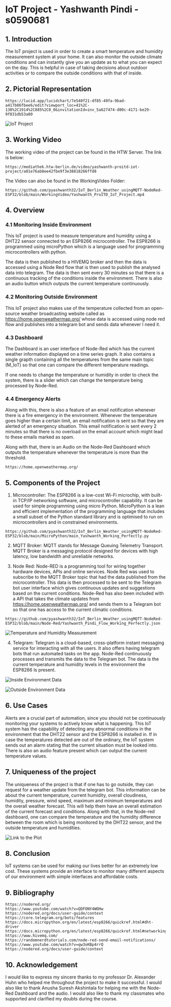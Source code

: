 
# IoT Project - Yashwanth Pindi - s0590681

## 1. Introduction
The IoT project is used in order to create a smart temperature and humidity measurement system at your home. It can also monitor the outside climate conditions and can instantly give you an update as to what you can expect on the day. This is helpful in case of taking decisions about outdoor activities or to compare the outside conditions with that of inside.

## 2. Pictorial Representation
```
https://lucid.app/lucidchart/7e540f21-df85-49fa-9bad-a417b86fbee6/edit?viewport_loc=41%2C-138%2C1914%2C885%2C0_0&invitationId=inv_5a627474-d00c-4171-be29-9f831db53a80
```

![IoT Project](https://github.com/pyashwanth32/IoT_Berlin_Weather_usingMQTT-NodeRed-ESP32/blob/main/Pictures/Pictorial_Representation.png)


## 3. Working Video
The working video of the project can be found in the HTW Server. The link is below:
```
https://mediathek.htw-berlin.de/video/yashwanth-proitd-iot-project/a01e76ab8ee42fbe9f3e38818266ffd8
```
The Video can also be found in the WorkingVideo Folder:
```
https://github.com/pyashwanth32/IoT_Berlin_Weather_usingMQTT-NodeRed-ESP32/blob/main/WorkingVideo/Yashwanth_ProITD_IoT_Project.mp4
```

## 4. Overview

### 4.1 Monitoring Inside Environment
This IoT project is used to measure temperature and humidity using a DHT22 sensor connected to an ESP8266 microcontroller. The ESP8266 is programmed using microPython which is a language used for programming microcontrollers with python. 

The data is then published to a HIVEMQ broker and then the data is accessed using a Node Red flow that is then used to publish the analysed data into telegram. The data is then sent every 30 minutes so that there is a continuous tracking of the conditions inside the environment. There is also an audio button which outputs the current temperature continuously.

### 4.2 Monitoring Outside Environment
This IoT project also makes use of the temperature collected from an open-source weather broadcasting website called as https://home.openweathermap.org/ whose data is accessed using node red flow and publishes into a telegram bot and sends data whenever I need it.

### 4.3 Dashboard
The Dashboard is an user interface of Node-Red which has the current weather information displayed on a time series graph. It also contains a single grapth containing all the temperatures from the same main topic (M_IoT) so that one can compare the different temperature readings.

If one needs to change the temperature or humidity in order to check the system, there is a slider which can change the temperature being processed by Node-Red.

### 4.4 Emergency Alerts
Along with this, there is also a feature of an email notification whenever there is a fire emergency in the environment. Whenever the temperature goes higher than a certain limit, an email notification is sent so that they are alerted of an emergency situation. This email notification is sent every 2 minutes so that there is no overload on the email account which might lead to these emails marked as spam.

Along with that, there is an Audio on the Node-Red Dashboard which outputs the temperature whenever the temperature is more than the threshold.

```
https://home.openweathermap.org/
```

## 5. Components of the Project
1. Microcontroller: The ESP8266 is a low-cost Wi-Fi microchip, with built-in TCP/IP networking software, and microcontroller capability. It can be used for simple programming using micro Python. MicroPython is a lean and efficient implementation of the programming language that includes a small subset of the Python standard library and is optimised to run on microcontrollers and in constrained environments.
```
https://github.com/pyashwanth32/IoT_Berlin_Weather_usingMQTT-NodeRed-ESP32/blob/main/MicroPython/main_Yashwanth_Working_Perfectly.py
```

2. MQTT Broker: MQTT stands for Message Queuing Telemetry Transport. MQTT Broker is a messaging protocol designed for devices with high latency, low bandwidth and unreliable networks.

3. Node Red: Node-RED is a programming tool for wiring together hardware devices, APIs and online services. Node Red was used to subscribe to the MQTT Broker topic that had the data published from the microcontroller. This data is then processed to be sent to the Telegram bot user interface which gives continuous updates and suggestions based on the current conditions. Node-Red has also been included with a API that takes the climate updates from https://home.openweathermap.org/ and sends them to a Telegram bot so that one has access to the current climatic conditions.
```
https://github.com/pyashwanth32/IoT_Berlin_Weather_usingMQTT-NodeRed-ESP32/blob/main/Node-Red/Yashwanth_Pindi_Flow_Working_Perfectly.json
```
![Temperature and Humidity Measurement](https://github.com/pyashwanth32/IoT_Berlin_Weather_usingMQTT-NodeRed-ESP32/blob/main/Pictures/Temperature_Humidity_Data.png)

4. Telegram: Telegram is a cloud-based, cross-platform instant messaging service for interacting with all the users. It also offers having telegram bots that run automated tasks on the app. Node-Red continuously processes and transmits the data to the Telegram bot. The data is the current temperature and humidity levels in the environment the ESP8266 Is present.

![Inside Environment Data](https://github.com/pyashwanth32/IoT_Berlin_Weather_usingMQTT-NodeRed-ESP32/blob/main/Pictures/Inside_Temperature_Humidity.png)

![Outside Environment Data](https://github.com/pyashwanth32/IoT_Berlin_Weather_usingMQTT-NodeRed-ESP32/blob/main/Pictures/Outside_Temperature_Humidity.png)


## 6. Use Cases
Alerts are a crucial part of automation, since you should not be continuously monitoring your systems to actively know what is happening. This IoT system has the capability of detecting any abnormal conditions in the environment that the DHT22 sensor and the ESP8266 is installed in. If in case the temperatures detected are out of the ordinary, the IoT system sends out an alarm stating that the current situation must be looked into. There is also an audio feature present which can output the current temperature values.

## 7. Uniqueness of the project
The uniqueness of the project is that if one has to go outside, they can request for a weather update from the telegram bot. This information can be about the current temperature, current humidity, overall cloudiness, humidity, pressure, wind speed, maximum and minimum temperatures and the overall weather forecast.  This will help them have an overall estimation of the current forecast and conditions. Along with that, in the Node-red dashboard, one can compare the temperature and the humidity difference between the room which is being monitored by the DHT22 sensor, and the outside temperature and humidities.

![Link to the Plot](https://github.com/pyashwanth32/IoT_Berlin_Weather_usingMQTT-NodeRed-ESP32/blob/main/Pictures/Berlin_Open_Weather.png)

## 8. Conclusion
IoT systems can be used for making our lives better for an extremely low cost. These systems provide an interface to monitor many different aspects of our environment with simple interfaces and affordable costs.

## 9. Bibliography
```
https://nodered.org/ 
https://www.youtube.com/watch?v=QDFONY4WOHw
https://nodered.org/docs/user-guide/context
https://core.telegram.org/bots/features
https://docs.micropython.org/en/latest/esp8266/quickref.html#dht-driver
https://docs.micropython.org/en/latest/esp8266/quickref.html#networking
https://www.hivemq.com/
https://randomnerdtutorials.com/node-red-send-email-notifications/
https://www.youtube.com/watch?v=qw3oKBp4rrQ
https://nodered.org/docs/user-guide/context
```

## 10. Acknowledgement
I would like to express my sincere thanks to my professor Dr. Alexander Huhn who helped me throughout the project to make it successful. I would also like to thank Anusha Suresh Akshintala for helping me with the Node-Red Dashboard and the audio. I would also like to thank my classmates who supported and clarified my doubts during the course.
